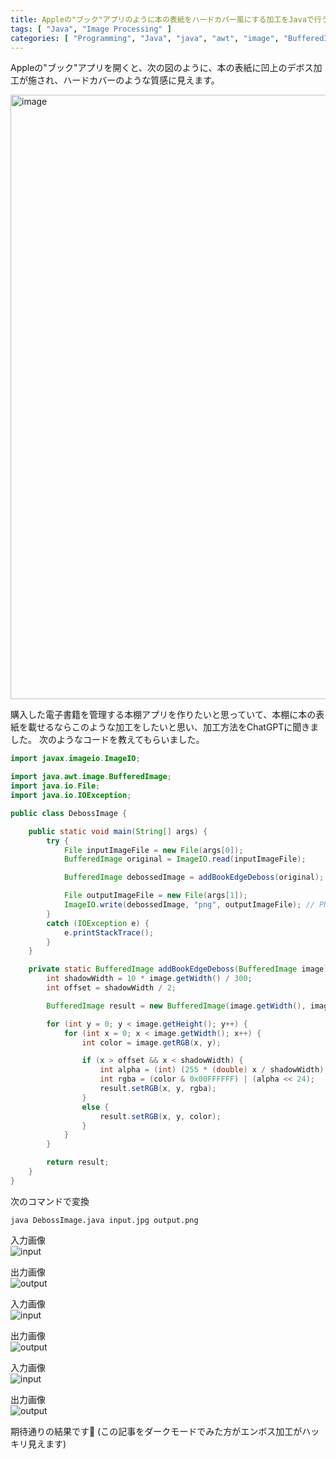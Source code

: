 ```yaml
---
title: Appleの"ブック"アプリのように本の表紙をハードカバー風にする加工をJavaで行う
tags: [ "Java", "Image Processing" ]
categories: [ "Programming", "Java", "java", "awt", "image", "BufferedImage" ]
---
```



Appleの"ブック"アプリを開くと、次の図のように、本の表紙に凹上のデボス加工が施され、ハードカバーのような質感に見えます。

<img width="967" alt="image" src="https://github.com/making/blog.ik.am/assets/106908/ff77809a-292f-4166-a218-99ab2f029dcf">


購入した電子書籍を管理する本棚アプリを作りたいと思っていて、本棚に本の表紙を載せるならこのような加工をしたいと思い、加工方法をChatGPTに聞きました。
次のようなコードを教えてもらいました。

```java
import javax.imageio.ImageIO;

import java.awt.image.BufferedImage;
import java.io.File;
import java.io.IOException;

public class DebossImage {

	public static void main(String[] args) {
		try {
			File inputImageFile = new File(args[0]);
			BufferedImage original = ImageIO.read(inputImageFile);

			BufferedImage debossedImage = addBookEdgeDeboss(original);

			File outputImageFile = new File(args[1]);
			ImageIO.write(debossedImage, "png", outputImageFile); // PNG format to preserve alpha
		}
		catch (IOException e) {
			e.printStackTrace();
		}
	}

	private static BufferedImage addBookEdgeDeboss(BufferedImage image) {
		int shadowWidth = 10 * image.getWidth() / 300;
		int offset = shadowWidth / 2;

		BufferedImage result = new BufferedImage(image.getWidth(), image.getHeight(), BufferedImage.TYPE_INT_ARGB);

		for (int y = 0; y < image.getHeight(); y++) {
			for (int x = 0; x < image.getWidth(); x++) {
				int color = image.getRGB(x, y);

				if (x > offset && x < shadowWidth) {
					int alpha = (int) (255 * (double) x / shadowWidth);
					int rgba = (color & 0x00FFFFFF) | (alpha << 24);
					result.setRGB(x, y, rgba);
				}
				else {
					result.setRGB(x, y, color);
				}
			}
		}

		return result;
	}
}
```

次のコマンドで変換

```
java DebossImage.java input.jpg output.png
```


入力画像<br>
![input](https://github.com/making/blog.ik.am/assets/106908/c854682a-71f7-4abc-8ebe-de2f4080b201)

出力画像<br>
![output](https://github.com/making/blog.ik.am/assets/106908/76457287-28ee-49db-8b97-b6a6916cf74e)

入力画像<br>
![input](https://github.com/making/blog.ik.am/assets/106908/9dff6f0b-f8b8-48a6-b444-b09aee6e8988)

出力画像<br>
![output](https://github.com/making/blog.ik.am/assets/106908/93a1661b-5684-4725-bb56-c00936e508b1)

入力画像<br>
![input](https://github.com/making/blog.ik.am/assets/106908/cf358afa-d58b-4155-817a-9d928a7a28ed)

出力画像<br>
![output](https://github.com/making/blog.ik.am/assets/106908/d7b8bfc6-c752-4c24-a9ca-f36378b634e7)

期待通りの結果です👏 (この記事をダークモードでみた方がエンボス加工がハッキリ見えます)


